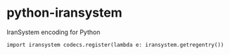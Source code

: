 # python-iransystem
IranSystem encoding for Python

`import iransystem
codecs.register(lambda e: iransystem.getregentry())`
